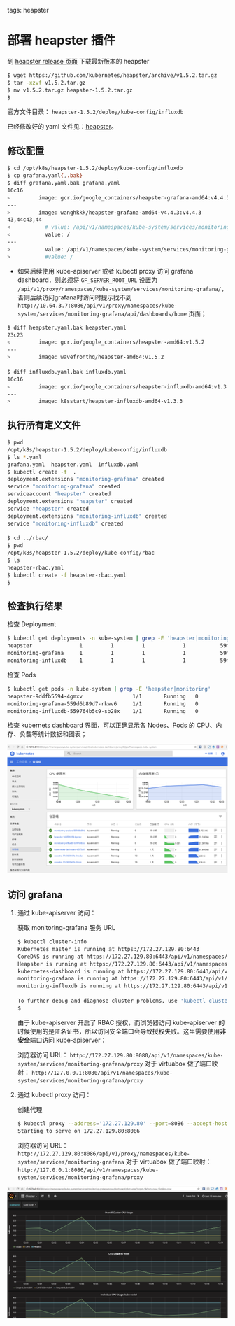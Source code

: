 <!-- toc -->

tags: heapster

# 部署 heapster 插件

到 [heapster release 页面](https://github.com/kubernetes/heapster/releases) 下载最新版本的 heapster

``` bash
$ wget https://github.com/kubernetes/heapster/archive/v1.5.2.tar.gz
$ tar -xzvf v1.5.2.tar.gz
$ mv v1.5.2.tar.gz heapster-1.5.2.tar.gz
$
```

官方文件目录： `heapster-1.5.2/deploy/kube-config/influxdb`

已经修改好的 yaml 文件见：[heapster](https://github.com/opsnull/follow-me-install-kubernetes-cluster/blob/master/manifests/heapster)。

## 修改配置

``` bash
$ cd /opt/k8s/heapster-1.5.2/deploy/kube-config/influxdb
$ cp grafana.yaml{,.bak}
$ diff grafana.yaml.bak grafana.yaml
16c16
<         image: gcr.io/google_containers/heapster-grafana-amd64:v4.4.3
---
>         image: wanghkkk/heapster-grafana-amd64-v4.4.3:v4.4.3
43,44c43,44
<           # value: /api/v1/namespaces/kube-system/services/monitoring-grafana/proxy
<           value: /
---
>           value: /api/v1/namespaces/kube-system/services/monitoring-grafana/proxy
>           #value: /
```

+ 如果后续使用 kube-apiserver 或者 kubectl proxy 访问 grafana dashboard，则必须将 `GF_SERVER_ROOT_URL` 设置为 `/api/v1/proxy/namespaces/kube-system/services/monitoring-grafana/`，否则后续访问grafana时访问时提示找不到`http://10.64.3.7:8086/api/v1/proxy/namespaces/kube-system/services/monitoring-grafana/api/dashboards/home` 页面；

``` bash
$ diff heapster.yaml.bak heapster.yaml
23c23
<         image: gcr.io/google_containers/heapster-amd64:v1.5.2
---
>         image: wavefronthq/heapster-amd64:v1.5.2

$ diff influxdb.yaml.bak influxdb.yaml
16c16
<         image: gcr.io/google_containers/heapster-influxdb-amd64:v1.3.3
---
>         image: k8sstart/heapster-influxdb-amd64-v1.3.3
```

## 执行所有定义文件

``` bash
$ pwd
/opt/k8s/heapster-1.5.2/deploy/kube-config/influxdb
$ ls *.yaml
grafana.yaml  heapster.yaml  influxdb.yaml
$ kubectl create -f  .
deployment.extensions "monitoring-grafana" created
service "monitoring-grafana" created
serviceaccount "heapster" created
deployment.extensions "heapster" created
service "heapster" created
deployment.extensions "monitoring-influxdb" created
service "monitoring-influxdb" created

$ cd ../rbac/
$ pwd
/opt/k8s/heapster-1.5.2/deploy/kube-config/rbac
$ ls
heapster-rbac.yaml
$ kubectl create -f heapster-rbac.yaml
$
```

## 检查执行结果

检查 Deployment

``` bash
$ kubectl get deployments -n kube-system | grep -E 'heapster|monitoring'
heapster               1         1         1            1           59m
monitoring-grafana     1         1         1            1           59m
monitoring-influxdb    1         1         1            1           59m
```

检查 Pods

``` bash
$ kubectl get pods -n kube-system | grep -E 'heapster|monitoring'
heapster-9ddfb5594-4gmxv                1/1       Running   0          1h
monitoring-grafana-559d6b89d7-rkwv6     1/1       Running   0          2m
monitoring-influxdb-559764b5c9-sb28x    1/1       Running   0          1h
```

检查 kubernets dashboard 界面，可以正确显示各 Nodes、Pods 的 CPU、内存、负载等统计数据和图表；

![dashboard-heapster](./images/dashboard-heapster.png)

## 访问 grafana

1. 通过 kube-apiserver 访问：

    获取 monitoring-grafana 服务 URL

    ``` bash
    $ kubectl cluster-info
    Kubernetes master is running at https://172.27.129.80:6443
    CoreDNS is running at https://172.27.129.80:6443/api/v1/namespaces/kube-system/services/coredns:dns/proxy
    Heapster is running at https://172.27.129.80:6443/api/v1/namespaces/kube-system/services/heapster/proxy
    kubernetes-dashboard is running at https://172.27.129.80:6443/api/v1/namespaces/kube-system/services/https:kubernetes-dashboard:/proxy
    monitoring-grafana is running at https://172.27.129.80:6443/api/v1/namespaces/kube-system/services/monitoring-grafana/proxy
    monitoring-influxdb is running at https://172.27.129.80:6443/api/v1/namespaces/kube-system/services/monitoring-influxdb/proxy

    To further debug and diagnose cluster problems, use 'kubectl cluster-info dump'.
    $
    ```

    由于 kube-apiserver 开启了 RBAC 授权，而浏览器访问 kube-apiserver 的时候使用的是匿名证书，所以访问安全端口会导致授权失败。这里需要使用**非安全**端口访问 kube-apiserver：

    浏览器访问 URL： `http://172.27.129.80:8080/api/v1/namespaces/kube-system/services/monitoring-grafana/proxy`
    对于 virtuabox 做了端口映射： `http://127.0.0.1:8080/api/v1/namespaces/kube-system/services/monitoring-grafana/proxy`

1. 通过 kubectl proxy 访问：

    创建代理

    ``` bash
    $ kubectl proxy --address='172.27.129.80' --port=8086 --accept-hosts='^*$'
    Starting to serve on 172.27.129.80:8086
    ```

    浏览器访问 URL：`http://172.27.129.80:8086/api/v1/proxy/namespaces/kube-system/services/monitoring-grafana`
    对于 virtuabox 做了端口映射： `http://127.0.0.1:8086/api/v1/namespaces/kube-system/services/monitoring-grafana/proxy`

![grafana](./images/grafana.png)